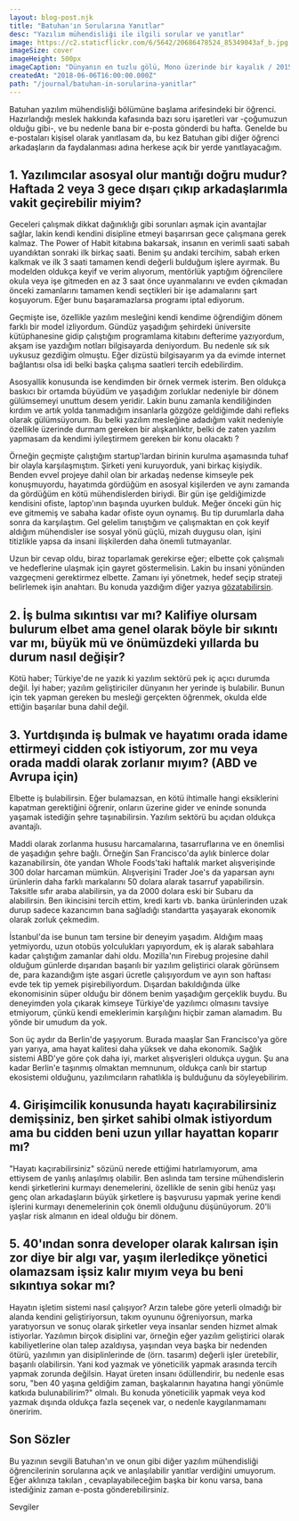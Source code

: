 ```yaml
---
layout: blog-post.njk
title: "Batuhan'ın Sorularına Yanıtlar"
desc: "Yazılım mühendisliği ile ilgili sorular ve yanıtlar"
image: https://c2.staticflickr.com/6/5642/20686478524_85349043af_b.jpg
imageSize: cover
imageHeight: 500px
imageCaption: "Dünyanın en tuzlu gölü, Mono üzerinde bir kayalık / 2015"
createdAt: "2018-06-06T16:00:00.000Z"
path: "/journal/batuhan-in-sorularina-yanitlar"
---
```


Batuhan yazılım mühendisliği bölümüne başlama arifesindeki bir öğrenci. Hazırlandığı meslek hakkında kafasında
bazı soru işaretleri var -çoğumuzun olduğu gibi-, ve bu nedenle bana bir e-posta gönderdi bu hafta. Genelde bu
e-postaları kişisel olarak yanıtlasam da, bu kez Batuhan gibi diğer öğrenci arkadaşların da faydalanması adına
herkese açık bir yerde yanıtlayacağım.

## 1. Yazılımcılar asosyal olur mantığı doğru mudur? Haftada 2 veya 3 gece dışarı çıkıp arkadaşlarımla vakit geçirebilir miyim?

Geceleri çalışmak dikkat dağınıklığı gibi sorunları aşmak için avantajlar sağlar, lakin kendi kendini
disipline etmeyi başarırsan gece çalışmana gerek kalmaz. The Power of Habit kitabına bakarsak,
insanın en verimli saati sabah uyandıktan sonraki ilk birkaç saati. Benim şu andaki tercihim, sabah erken kalkmak
ve ilk 3 saati tamamen kendi değerli bulduğum işlere ayırmak. Bu modelden oldukça keyif ve verim alıyorum,
mentörlük yaptığım öğrencilere okula veya işe gitmeden en az 3 saat önce uyanmalarını ve evden çıkmadan önceki
zamanlarını tamamen kendi seçtikleri bir işe adamalarını şart koşuyorum. Eğer bunu başaramazlarsa programı iptal ediyorum.

Geçmişte ise, özellikle yazılım mesleğini kendi kendime öğrendiğim dönem farklı bir model izliyordum. Gündüz
yaşadığım şehirdeki üniversite kütüphanesine gidip çalıştığım programlama kitabını defterime yazıyordum, akşam
ise yazdığım notları bilgisayarda deniyordum. Bu nedenle sık sık uykusuz gezdiğim olmuştu. Eğer dizüstü bilgisayarım
ya da evimde internet bağlantısı olsa idi belki başka çalışma saatleri tercih edebilirdim.

Asosyallik konusunda ise kendimden bir örnek vermek isterim. Ben oldukça baskıcı bir ortamda büyüdüm ve
yaşadığım zorluklar nedeniyle bir dönem gülümsemeyi unuttum desem yeridir. Lakin bunu zamanla kendiliğinden
kırdım ve artık yolda tanımadığım insanlarla gözgöze geldiğimde dahi refleks olarak gülümsüyorum. Bu belki yazılım mesleğine
adadığım vakit nedeniyle özellikle üzerinde durmam gereken bir alışkanlıktır, belki de zaten yazılım yapmasam da
kendimi iyileştirmem gereken bir konu olacaktı ?

Örneğin geçmişte çalıştığım startup'lardan birinin kurulma aşamasında tuhaf bir olayla karşılaşmıştım. Şirketi
yeni kuruyorduk, yani birkaç kişiydik. Benden evvel projeye dahil olan bir arkadaş nedense kimseyle
pek konuşmuyordu, hayatımda gördüğüm en asosyal kişilerden ve aynı zamanda da gördüğüm en kötü mühendislerden
biriydi. Bir gün işe geldiğimizde kendisini ofiste, laptop'ının başında uyurken bulduk. Meğer önceki gün
hiç eve gitmemiş ve sabaha kadar ofiste oyun oynamış. Bu tip durumlarla daha sonra da karşılaştım. Gel gelelim
tanıştığım ve çalışmaktan en çok keyif aldığım mühendisler ise sosyal yönü güçlü, mizah duygusu olan,
işini titizlikle yapsa da insani ilişkilerden daha önemli tutmayanlar.

Uzun bir cevap oldu, biraz toparlamak gerekirse eğer; elbette çok çalışmalı ve hedeflerine ulaşmak için
gayret göstermelisin. Lakin bu insani yönünden vazgeçmeni gerektirmez elbette. Zamanı iyi yönetmek, hedef seçip
strateji belirlemek işin anahtarı. Bu konuda yazdığım diğer yazıya [gözatabilirsin](https://kodfabrik.com/journal/gelecegin-yazilimcilari-icin-hayatta-kalma-rehberi#cok-calismak).


## 2. İş bulma sıkıntısı var mı? Kalifiye olursam bulurum elbet ama genel olarak böyle bir sıkıntı var mı, büyük mü ve önümüzdeki yıllarda bu durum nasıl değişir?

Kötü haber; Türkiye'de ne yazık ki yazılım sektörü pek iç açıcı durumda değil. İyi haber; yazılım geliştiriciler dünyanın
her yerinde iş bulabilir. Bunun için tek yapman gereken bu mesleği gerçekten öğrenmek, okulda elde ettiğin başarılar buna dahil değil.

## 3. Yurtdışında iş bulmak ve hayatımı orada idame ettirmeyi cidden çok istiyorum, zor mu veya orada maddi olarak zorlanır mıyım? (ABD ve Avrupa için)

Elbette iş bulabilirsin. Eğer bulamazsan, en kötü ihtimalle hangi eksiklerini kapatman gerektiğini öğrenir, onların üzerine gider ve eninde sonunda
yaşamak istediğin şehre taşınabilirsin. Yazılım sektörü bu açıdan oldukça avantajlı.

Maddi olarak zorlanma hususu harcamalarına, tasarruflarına ve en önemlisi de yaşadığın şehre bağlı. Örneğin San Francisco'da aylık binlerce dolar kazanabilirsin,
öte yandan  Whole Foods'taki haftalık market alışverişinde 300 dolar harcaman mümkün. Alışverişini Trader Joe's da yaparsan aynı ürünlerin
daha farklı markalarını 50 dolara alarak tasarruf yapabilirsin. Taksitle sıfır araba alabilirsin, ya da 2000 dolara eski bir Subaru da alabilirsin.
Ben ikincisini tercih ettim, kredi kartı vb. banka ürünlerinden uzak durup sadece kazancımın bana sağladığı standartta yaşayarak ekonomik olarak zorluk çekmedim.

İstanbul'da ise bunun tam tersine bir deneyim yaşadım. Aldığım maaş yetmiyordu, uzun otobüs yolculukları yapıyordum, ek iş alarak sabahlara kadar
çalıştığım zamanlar dahi oldu. Mozilla'nın Firebug projesine dahil olduğum günlerde dışarıdan başarılı bir yazılım geliştirici olarak görünsem de,
para kazandığım işte asgari ücretle çalışıyordum ve ayın son haftası evde tek tip yemek
pişirebiliyordum. Dışardan bakıldığında ülke ekonomisinin süper olduğu bir dönem benim yaşadığım gerçeklik buydu. Bu deneyimden yola çıkarak
kimseye Türkiye'de yazılımcı olmasını tavsiye etmiyorum, çünkü kendi emeklerimin karşılığını hiçbir zaman alamadım. Bu yönde bir umudum da yok.

Son üç aydır da Berlin'de yaşıyorum. Burada maaşlar San Francisco'ya göre yarı yarıya, ama hayat kalitesi daha yüksek ve daha ekonomik. Sağlık sistemi
ABD'ye göre çok daha iyi, market alışverişleri oldukça uygun. Şu ana kadar Berlin'e taşınmış olmaktan memnunum, oldukça canlı bir startup ekosistemi olduğunu,
yazılımcıların rahatlıkla iş bulduğunu da söyleyebilirim.

## 4. Girişimcilik konusunda hayatı kaçırabilirsiniz demişsiniz, ben şirket sahibi olmak istiyordum ama bu cidden beni uzun yıllar hayattan koparır mı?

"Hayatı kaçırabilirsiniz" sözünü nerede ettiğimi hatırlamıyorum, ama ettiysem de yanlış anlaşılmış olabilir. Ben aslında tam tersine
mühendislerin kendi şirketlerini kurmayı denemelerini, özellikle de senin gibi henüz yaşı genç olan arkadaşların büyük şirketlere iş
başvurusu yapmak yerine kendi işlerini kurmayı denemelerinin çok önemli olduğunu düşünüyorum. 20'li yaşlar risk almanın
en ideal olduğu bir dönem.

## 5. 40'ından sonra developer olarak kalırsan işin zor diye bir algı var, yaşım ilerledikçe yönetici olamazsam işsiz kalır mıyım veya bu beni sıkıntıya sokar mı?

Hayatın işletim sistemi nasıl çalışıyor? Arzın talebe göre yeterli olmadığı bir alanda kendini geliştiriyorsun, takım oyununu öğreniyorsun, marka yaratıyorsun
ve sonuç olarak şirketler veya insanlar senden hizmet almak istiyorlar. Yazılımın birçok disiplini var, örneğin eğer yazılım geliştirici olarak kabiliyetlerine olan talep
azaldıysa, yaşından veya başka bir nedenden ötürü, yazılımın yan disiplinlerinde de (örn. tasarım) değerli işler üretebilir, başarılı olabilirsin. Yani kod yazmak ve yöneticilik
yapmak arasında tercih yapmak zorunda değilsin. Hayat üreten insanı ödüllendirir, bu nedenle esas soru, "ben 40 yaşına geldiğim zaman, başkalarının hayatına hangi yönümle katkıda bulunabilirim?"
olmalı. Bu konuda yöneticilik yapmak veya kod yazmak dışında oldukça fazla seçenek var, o nedenle kaygılanmamanı öneririm.

## Son Sözler

Bu yazının sevgili Batuhan'ın ve onun gibi diğer yazılım mühendisliği öğrencilerinin sorularına açık ve anlaşılabilir yanıtlar verdiğini umuyorum. Eğer aklınıza takılan , cevaplayabileceğim başka bir konu varsa,
bana istediğiniz zaman e-posta gönderebilirsiniz.

Sevgiler
